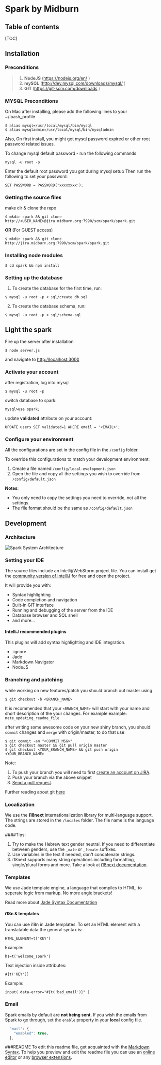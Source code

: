 
# Spark by Midburn

## Table of contents

[TOC]

## Installation

### Preconditions
>1. **NodeJS** (https://nodejs.org/en/ )
>2. **mySQL** (http://dev.mysql.com/downloads/mysql/ )
>3. **GIT** (https://git-scm.com/downloads )

### MYSQL Preconditions
On Mac after installing, please add the following lines to your ~/.bash_profile
```
$ alias mysql=/usr/local/mysql/bin/mysql
$ alias mysqladmin=/usr/local/mysql/bin/mysqladmin
```

Also, On first install, you might get mysql password expired or other root password related issues.

To change mysql default password - run the following commands
```
mysql -u root -p
```
Enter the default root password you got during mysql setup
Then run the following to set your password:
```
SET PASSWORD = PASSWORD('xxxxxxxx');
```

### Getting the source files
make dir & clone the repo
```
$ mkdir spark && git clone http://<USER_NAME>@jira.midburn.org:7990/scm/spark/spark.git
```

**OR** (For GUEST access)
```
$ mkdir spark && git clone http://jira.midburn.org:7990/scm/spark/spark.git
```

### Installing node modules
`$ cd spark && npm install`

### Setting up the database
1. To create the database for the first time, run:
```
$ mysql -u root -p < sql/create_db.sql
```

2. To create the database schema, run:
```
$ mysql -u root -p < sql/schema.sql
```

## Light the spark
Fire up the server after installation

`$ node server.js`

and navigate to [http://localhost:3000](http://localhost:3000)

### Activate your account
after registration, log into mysql

`$ mysql -u root -p`

switch database to spark:

`mysql>use spark;`

update **validated** attribute on your account:

`UPDATE users SET validated=1 WHERE email = '<EMAIL>';`

### Configure your environment
All the configurations are set in the config file in the `/config` folder.

To override this configurations to match your development environment:

1. Create a file named `/config/local-evelopment.json`
2. Open the file and copy all the settings you wish to override from `/config/default.json`

**Notes**:

* You only need to copy the settings you need to override, not all the settings.
* The file format should be the same as `/config/default.json`


## Development

### Architecture

![Spark System Architecture](http://i.imgur.com/LvTNs3q.png)


### Setting your IDE
The source files include an Intellij/WebStorm project file. You can install get the [community version of IntelliJ](https://www.jetbrains.com/idea/#chooseYourEdition) for free and open the project.

It will provide you with:

* Syntax highlighting
* Code completion and navigation
* Built-in GIT interface
* Running and debugging of the server from the IDE
* Database browser and SQL shell
* and more...

#### IntelliJ recommended plugins
This plugins will add syntax highlighting and IDE integration.

* .ignore
* Jade
* Markdown Navigator
* NodeJS

### Branching and patching
while working on new features/patch you should branch out master using
```
$ git checkout -b <BRANCH_NAME>
```
It is recommended that your `<BRANCH_NAME>` will start with your name and short description of the your changes. For example example: `nate_updating_readme_file`

after writing some awesome code on your new shiny branch, you should `commit` changes and `merge` with origin/master, to do that use:

```
$ git commit -am "<COMMIT_MSG>"
$ git checkout master && git pull origin master
$ git checkout <YOUR_BRANCH_NAME> && git push origin <YOUR_BRANCH_NAME>
```

Note:

1. To push your branch you will need to first [create an account on JIRA](http://jira.midburn.org:7990/signup).
2. Push your branch via the above snippet
3. [Send a pull request](http://jira.midburn.org:7990/projects/SPARK/repos/spark/pull-requests).


Further reading about git [here](http://rogerdudler.github.io/git-guide/)

### Localization
We use the **i18next** internationalization library for multi-language support. 
The strings are stored in the `/locales` folder. The file name is the language code.

####Tips:

1. Try to make the Hebrew text gender neutral. If you need to differentiate between genders, use the `_male` or `_female` suffixes.
2. Use variables in the text if needed, don't concatenate strings.
3. i18next supports many string operations including formatting, single/plural forms and more. Take a look at [i18next documentation](http://i18next.com/translate/).

### Templates
We use Jade template engine, a language that compiles to HTML, to seperate logic from markup. No more angle brackets!

Read more about [Jade Syntax Documentation](http://naltatis.github.io/jade-syntax-docs/)

#### i18n & templates
You can use i18n in Jade templates. To set an HTML element with a translatable data the general syntax is:
```
HTML_ELEMENT=t('KEY')
```
Example:
```
h1=t('welcome_spark')
```
Text injection inside attributes:
```
#{t('KEY')}
```
Example:
```
input( data-error="#{t('bad_email')}" )
```

### Email
Spark emails by default are **not being sent**. If you wish the emails from Spark to go through, set the `enable` property in your **local** config file.

```javascript
  "mail": {
	"enabled": true,
  },
```

###README
To edit this readme file, get acquainted with the [Markdown Syntax](https://github.com/adam-p/markdown-here/wiki/Markdown-Cheatsheet).
To help you preview and edit the readme file you can use an [online editor](https://stackedit.io) or any [browser extensions](https://chrome.google.com/webstore/detail/markdown-preview/jmchmkecamhbiokiopfpnfgbidieafmd).